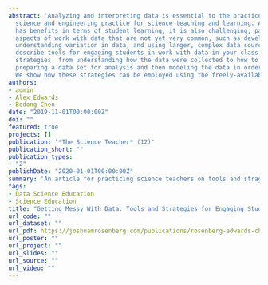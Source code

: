 ```yaml
---
abstract: 'Analyzing and interpreting data is essential to the practice of scientists and is also an essential
  science and engineering practice for science teaching and learning. Although working with data
  has benefits in terms of student learning, it is also challenging, particularly with respect to
  aspects of work with data that are not yet very common, such as developing quantitative models,
  understanding variation in data, and using larger, complex data sources. In this article, we aim to
  describe tools for engaging students in work with data in your class as well as three general
  strategies, from understanding how the data were collected to how to include the messier parts of
  preparing a data set for analysis and then modeling the data in order to answer a driving question.
  We show how these strategies can be employed using the freely-available, browser-based tools.'
authors:
- admin
- Alex Edwards
- Bodong Chen
date: "2019-11-01T00:00:00Z"
doi: ""
featured: true
projects: []
publication: '*The Science Teacher* (12)'
publication_short: ""
publication_types:
- "2"
publishDate: "2020-01-01T00:00:00Z"
summary: 'An article for practicing science teachers on tools and stragegies for involving students in data analysis.'
tags:
- Data Science Education
- Science Education
title: "Getting Messy With Data: Tools and Strategies for Engaging Students in Analyzing and Interpreting Complex Data Surces"
url_code: ""
url_dataset: ""
url_pdf: https://joshuamrosenberg.com/publications/rosenberg-edwards-chen-tst.pdf
url_poster: ""
url_project: ""
url_slides: ""
url_source: ""
url_video: ""
---
```



